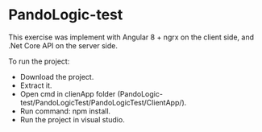 # PandoLogic-test

This exercise was implement with Angular 8 + ngrx on the client side, 
and .Net Core API on the server side.

To run the project:
* Download the project.
* Extract it.
* Open cmd in clienApp folder (PandoLogic-test/PandoLogicTest/PandoLogicTest/ClientApp/).
* Run command: npm install.
* Run the project in visual studio.
